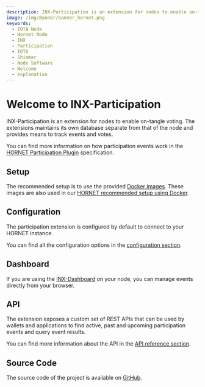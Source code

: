 ```yaml
---
description: INX-Participation is an extension for nodes to enable on-tangle voting.
image: /img/Banner/banner_hornet.png
keywords:
  - IOTA Node
  - Hornet Node
  - INX
  - Participation
  - IOTA
  - Shimmer
  - Node Software
  - Welcome
  - explanation
---
```


# Welcome to INX-Participation

INX-Participation is an extension for nodes to enable on-tangle voting.
The extensions maintains its own database separate from that of the node and provides means to track events and votes.

You can find more information on how participation events work in the [HORNET Participation Plugin](https://github.com/iota-community/treasury/blob/main/specifications/hornet-participation-plugin.md) specification.

## Setup

The recommended setup is to use the provided [Docker images](https://hub.docker.com/r/iotaledger/inx-participation).
These images are also used in our [HORNET recommended setup using Docker](https://wiki.iota.org/shimmer/hornet/how_tos/using_docker/).

## Configuration

The participation extension is configured by default to connect to your HORNET instance.

You can find all the configuration options in the [configuration section](configuration.md).

## Dashboard

If you are using the [INX-Dashboard](https://github.com/iotaledger/inx-dashboard) on your node, you can manage events directly from your browser.

## API

The extension exposes a custom set of REST APIs that can be used by wallets and applications to find active, past and upcoming participation events and query event results.

You can find more information about the API in the [API reference section](api_reference.md).

## Source Code

The source code of the project is available on [GitHub](https://github.com/iotaledger/inx-participation).
